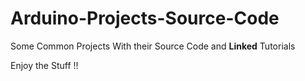 # Arduino-Projects-Source-Code

Some Common Projects With their Source Code and **Linked** Tutorials

Enjoy the Stuff !!
